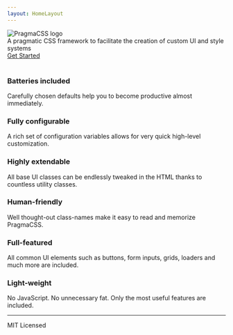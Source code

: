 ```yaml
---
layout: HomeLayout
---
```


<img :src="$withBase('/hero.svg')" alt="PragmaCSS logo" class="block centered max-width-500">

<div class="soft size-xl center centered max-width-500 push-v-xl">
  A pragmatic CSS framework to facilitate the creation of custom UI and style systems
</div>

<div class="center">
  <a href="/guide/" class="btn size-l v-l h-xl">Get Started</a>
</div>

<br>

<div class="grid gap-l push-v-xl">
  <div class="col s12 m6 l4 separated-on-m separated-on-lxp center">
    <h3 class="push-down-m size-l">Batteries included</h3>
    <p>Carefully chosen defaults help you to become productive almost immediately.</p>
  </div>
  <div class="col s12 m6 l4 separated-on-lxp center">
    <h3 class="push-down-m size-l">Fully configurable</h3>
    <p>A rich set of configuration variables allows for very quick high-level customization.</p>
  </div>
  <div class="col s12 m6 l4 separated-on-m center">
    <h3 class="push-down-m size-l">Highly extendable</h3>
    <p>All base UI classes can be endlessly tweaked in the HTML thanks to countless utility classes.</p>
  </div>
  <div class="col s12 m6 l4 separated-on-lxp center">
    <h3 class="push-down-m size-l">Human-friendly</h3>
    <p>Well thought-out class-names make it easy to read and memorize PragmaCSS.</p>
  </div>
  <div class="col s12 m6 l4 separated-on-m separated-on-lxp center">
    <h3 class="push-down-m size-l">Full-featured</h3>
    <p>All common UI elements such as buttons, form inputs, grids, loaders and much more are included.</p>
  </div>
  <div class="col s12 m6 l4 center">
    <h3 class="push-down-m size-l">Light-weight</h3>
    <p>No JavaScript. No unnecessary fat. Only the most useful features are included.</p>
  </div>
</div>

<hr>

<div class="center small bold soft push-down-xl">
  MIT Licensed
</div>
